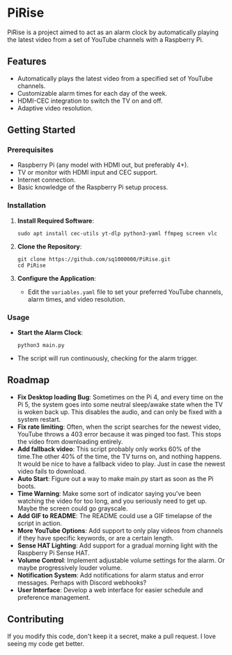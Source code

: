 # PiRise
PiRise is a project aimed to act as an alarm clock by automatically playing the latest video from a set of YouTube channels with a Raspberry Pi.  

## Features
- Automatically plays the latest video from a specified set of YouTube channels.
- Customizable alarm times for each day of the week.
- HDMI-CEC integration to switch the TV on and off.
- Adaptive video resolution.
  
## Getting Started

### Prerequisites
- Raspberry Pi (any model with HDMI out, but preferably 4+).
- TV or monitor with HDMI input and CEC support.
- Internet connection.
- Basic knowledge of the Raspberry Pi setup process.

### Installation
1. **Install Required Software**:
     ```
     sudo apt install cec-utils yt-dlp python3-yaml ffmpeg screen vlc
     ```
     
2. **Clone the Repository**:
   ```
   git clone https://github.com/sq1000000/PiRise.git
   cd PiRise
   ```

3. **Configure the Application**:
   - Edit the `variables.yaml` file to set your preferred YouTube channels, alarm times, and video resolution.

### Usage

- **Start the Alarm Clock**:
  
  ```
  python3 main.py
  ```
- The script will run continuously, checking for the alarm trigger.

## Roadmap
- **Fix Desktop loading Bug**: Sometimes on the Pi 4, and every time on the Pi 5, the system goes into some neutral sleep/awake state when the TV is woken back up. This disables the audio, and can only be fixed with a system restart.
- **Fix rate limiting**: Often, when the script searches for the newest video, YouTube throws a 403 error because it was pinged too fast. This stops the video from downloading entirely.
- **Add fallback video**: This script probably only works 60% of the time.The other 40% of the time, the TV turns on, and nothing happens. It would be nice to have a fallback video to play. Just in case the newest video fails to download.
- **Auto Start**: Figure out a way to make main.py start as soon as the Pi boots.
- **Time Warning**: Make some sort of indicator saying you've been watching the video for too long, and you seriously need to get up. Maybe the screen could go grayscale.
- **Add GIF to README**: The README could use a GIF timelapse of the script in action.
- **More YouTube Options**: Add support to only play videos from channels if they have specific keywords, or are a certain length.
- **Sense HAT Lighting**: Add support for a gradual morning light with the Raspberry Pi Sense HAT.
- **Volume Control**: Implement adjustable volume settings for the alarm. Or maybe progressively louder volume.
- **Notification System**: Add notifications for alarm status and error messages. Perhaps with Discord webhooks?
- **User Interface**: Develop a web interface for easier schedule and preference management.

## Contributing
If you modify this code, don't keep it a secret, make a pull request. I love seeing my code get better.
